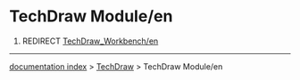 # TechDraw Module/en
1.  REDIRECT [TechDraw\_Workbench/en](TechDraw_Workbench/en.md)

---
[documentation index](../README.md) > [TechDraw](TechDraw_Workbench.md) > TechDraw Module/en
